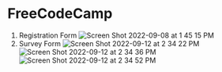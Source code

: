 # FreeCodeCamp
1. Registration Form 
![Screen Shot 2022-09-08 at 1 45 15 PM](https://user-images.githubusercontent.com/47821694/189190723-de014417-b88b-41d6-9381-09c5b9296013.jpg)
2. Survey Form
![Screen Shot 2022-09-12 at 2 34 22 PM](https://user-images.githubusercontent.com/47821694/189730098-660b1eaa-75c1-423f-9b78-18b8d9b6dc31.jpg)
![Screen Shot 2022-09-12 at 2 34 36 PM](https://user-images.githubusercontent.com/47821694/189730137-2ce37369-6d84-4191-b9d4-981e0d63da46.jpg)
![Screen Shot 2022-09-12 at 2 34 52 PM](https://user-images.githubusercontent.com/47821694/189730192-8bdd2de6-a417-4de6-b45a-45f188b3bb7f.jpg)
